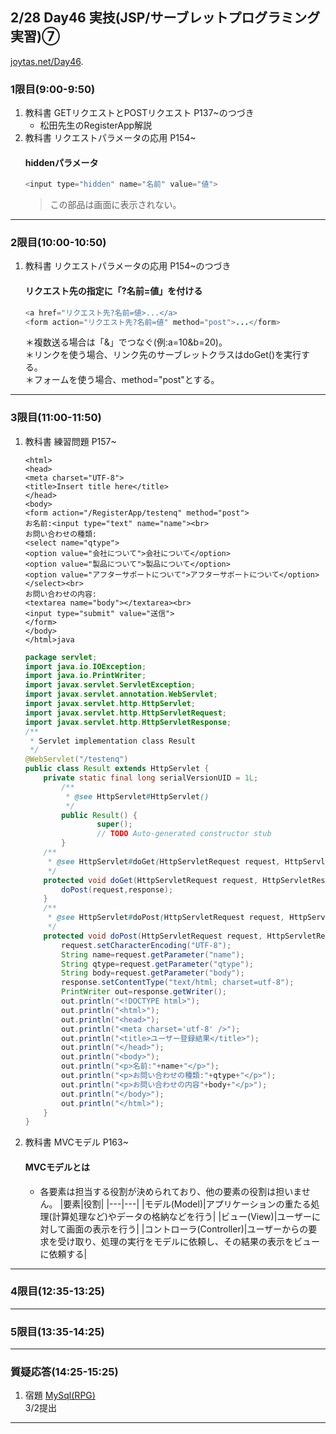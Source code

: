 ## 2/28 Day46 実技(JSP/サーブレットプログラミング実習)⑦
[joytas.net/Day46](https://joytas.net/%e8%a8%93%e7%b7%b4/day46).
### 1限目(9:00-9:50)
1. 教科書 GETリクエストとPOSTリクエスト P137~のつづき
	- 松田先生のRegisterApp解説
1. 教科書 リクエストパラメータの応用 P154~
	#### hiddenパラメータ
	~~~java
	<input type="hidden" name="名前" value="値">
	~~~
	> この部品は画面に表示されない。
---
### 2限目(10:00-10:50)
1. 教科書 リクエストパラメータの応用 P154~のつづき
	#### リクエスト先の指定に「?名前=値」を付ける
	~~~java
	<a href="リクエスト先?名前=値>...</a>
	<form action="リクエスト先?名前=値" method="post">...</form>
	~~~
	＊複数送る場合は「&」でつなぐ(例:a=10&b=20)。  
	＊リンクを使う場合、リンク先のサーブレットクラスはdoGet()を実行する。  
	＊フォームを使う場合、method="post"とする。
---
### 3限目(11:00-11:50)
1. 教科書 練習問題 P157~
	~~~<!DOCTYPE html>
	<html>
	<head>
	<meta charset="UTF-8">
	<title>Insert title here</title>
	</head>
	<body>
	<form action="/RegisterApp/testenq" method="post">
	お名前:<input type="text" name="name"><br>
	お問い合わせの種類:
	<select name="qtype">
	<option value="会社について">会社について</option>
	<option value="製品について">製品について</option>
	<option value="アフターサポートについて">アフターサポートについて</option>
	</select><br>
	お問い合わせの内容:
	<textarea name="body"></textarea><br>
	<input type="submit" value="送信">
	</form>
	</body>
	</html>java
	~~~
	~~~java
	package servlet;
	import java.io.IOException;
	import java.io.PrintWriter;
	import javax.servlet.ServletException;
	import javax.servlet.annotation.WebServlet;
	import javax.servlet.http.HttpServlet;
	import javax.servlet.http.HttpServletRequest;
	import javax.servlet.http.HttpServletResponse;
	/**
	 * Servlet implementation class Result
	 */
	@WebServlet("/testenq")
	public class Result extends HttpServlet {
		private static final long serialVersionUID = 1L;
			/**
			 * @see HttpServlet#HttpServlet()
			 */
			public Result() {
					super();
					// TODO Auto-generated constructor stub
			}
		/**
		 * @see HttpServlet#doGet(HttpServletRequest request, HttpServletResponse response)
		 */
		protected void doGet(HttpServletRequest request, HttpServletResponse response) throws ServletException, IOException {
			doPost(request,response);
		}
		/**
		 * @see HttpServlet#doPost(HttpServletRequest request, HttpServletResponse response)
		 */
		protected void doPost(HttpServletRequest request, HttpServletResponse response) throws ServletException, IOException {
			request.setCharacterEncoding("UTF-8");
			String name=request.getParameter("name");
			String qtype=request.getParameter("qtype");
			String body=request.getParameter("body");
			response.setContentType("text/html; charset=utf-8");
			PrintWriter out=response.getWriter();
			out.println("<!DOCTYPE html>");
			out.println("<html>");
			out.println("<head>");
			out.println("<meta charset='utf-8' />");
			out.println("<title>ユーザー登録結果</title>");
			out.println("</head>");
			out.println("<body>");
			out.println("<p>名前:"+name+"</p>");
			out.println("<p>お問い合わせの種類:"+qtype+"</p>");
			out.println("<p>お問い合わせの内容"+body+"</p>");
			out.println("</body>");
			out.println("</html>");
		}
	}
	~~~
1. 教科書 MVCモデル P163~
	#### MVCモデルとは
	- 各要素は担当する役割が決められており、他の要素の役割は担いません。
	|要素|役割|
	|---|---|
	|モデル(Model)|アプリケーションの重たる処理(計算処理など)やデータの格納などを行う|
	|ビュー(View)|ユーザーに対して画面の表示を行う|
	|コントローラ(Controller)|ユーザーからの要求を受け取り、処理の実行をモデルに依頼し、その結果の表示をビューに依頼する|
---
### 4限目(12:35-13:25)
---
### 5限目(13:35-14:25)
---
### 質疑応答(14:25-15:25)
1. 宿題
[MySql(RPG)](https://joytas.net/programming/mysql/mysql_rpg)  
3/2提出
---
